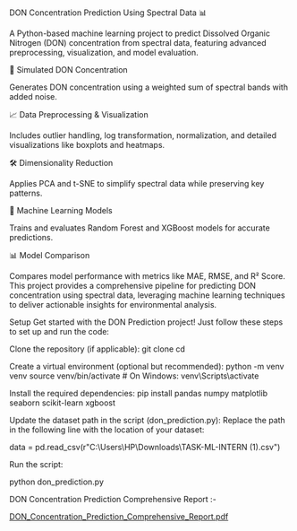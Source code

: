 DON Concentration Prediction Using Spectral Data 📊


A Python-based machine learning project to predict Dissolved Organic Nitrogen (DON) concentration from spectral data, featuring advanced preprocessing, visualization, and model evaluation.

🚀 Simulated DON Concentration

Generates DON concentration using a weighted sum of spectral bands with added noise.


📈 Data Preprocessing & Visualization

Includes outlier handling, log transformation, normalization, and detailed visualizations like boxplots and heatmaps.


🛠️ Dimensionality Reduction

Applies PCA and t-SNE to simplify spectral data while preserving key patterns.


🤖 Machine Learning Models

Trains and evaluates Random Forest and XGBoost models for accurate predictions.


📊 Model Comparison

Compares model performance with metrics like MAE, RMSE, and R² Score.
This project provides a comprehensive pipeline for predicting DON concentration using spectral data, leveraging machine learning techniques to deliver actionable insights for environmental analysis.


Setup
Get started with the DON Prediction project! Just follow these steps to set up and run the code:

Clone the repository (if applicable):
git clone <repository-url>
cd <repository-name>


Create a virtual environment (optional but recommended):
python -m venv venv
source venv/bin/activate # On Windows: venv\Scripts\activate


Install the required dependencies:
pip install pandas numpy matplotlib seaborn scikit-learn xgboost


Update the dataset path in the script (don_prediction.py):
Replace the path in the following line with the location of your dataset:

data = pd.read_csv(r"C:\Users\HP\Downloads\TASK-ML-INTERN (1).csv")


Run the script:

python don_prediction.py



DON Concentration Prediction Comprehensive Report :-

[DON_Concentration_Prediction_Comprehensive_Report.pdf](https://github.com/user-attachments/files/19229769/DON_Concentration_Prediction_Comprehensive_Report.pdf)
